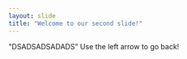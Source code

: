 ```yaml
---
layout: slide
title: "Welcome to our second slide!"
---
```

"DSADSADSADADS"
Use the left arrow to go back!
